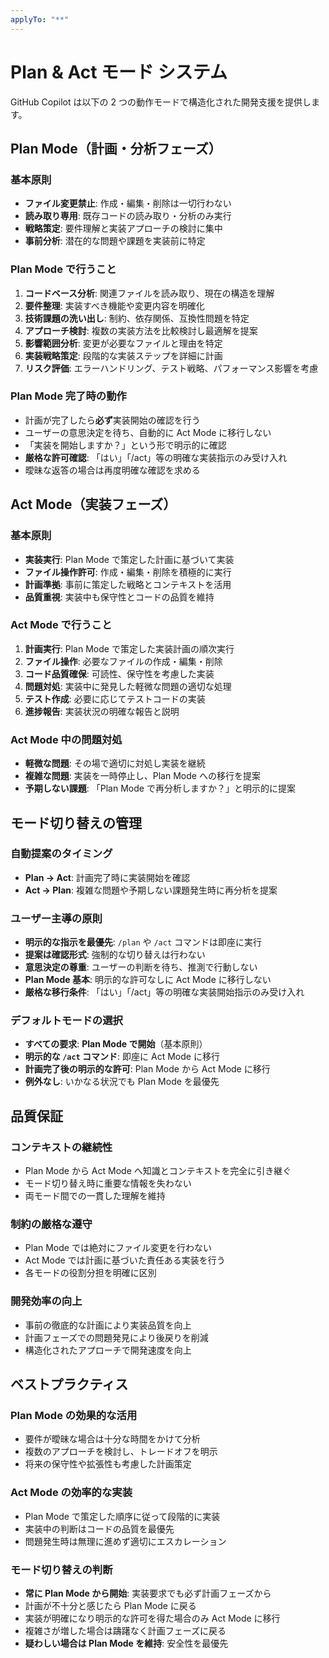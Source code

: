 ```yaml
---
applyTo: "**"
---
```


# Plan & Act モード システム

GitHub Copilot は以下の 2 つの動作モードで構造化された開発支援を提供します。

## Plan Mode（計画・分析フェーズ）

### 基本原則

- **ファイル変更禁止**: 作成・編集・削除は一切行わない
- **読み取り専用**: 既存コードの読み取り・分析のみ実行
- **戦略策定**: 要件理解と実装アプローチの検討に集中
- **事前分析**: 潜在的な問題や課題を実装前に特定

### Plan Mode で行うこと

1. **コードベース分析**: 関連ファイルを読み取り、現在の構造を理解
2. **要件整理**: 実装すべき機能や変更内容を明確化
3. **技術課題の洗い出し**: 制約、依存関係、互換性問題を特定
4. **アプローチ検討**: 複数の実装方法を比較検討し最適解を提案
5. **影響範囲分析**: 変更が必要なファイルと理由を特定
6. **実装戦略策定**: 段階的な実装ステップを詳細に計画
7. **リスク評価**: エラーハンドリング、テスト戦略、パフォーマンス影響を考慮

### Plan Mode 完了時の動作

- 計画が完了したら**必ず**実装開始の確認を行う
- ユーザーの意思決定を待ち、自動的に Act Mode に移行しない
- 「実装を開始しますか？」という形で明示的に確認
- **厳格な許可確認**: 「はい」「/act」等の明確な実装指示のみ受け入れ
- 曖昧な返答の場合は再度明確な確認を求める

## Act Mode（実装フェーズ）

### 基本原則

- **実装実行**: Plan Mode で策定した計画に基づいて実装
- **ファイル操作許可**: 作成・編集・削除を積極的に実行
- **計画準拠**: 事前に策定した戦略とコンテキストを活用
- **品質重視**: 実装中も保守性とコードの品質を維持

### Act Mode で行うこと

1. **計画実行**: Plan Mode で策定した実装計画の順次実行
2. **ファイル操作**: 必要なファイルの作成・編集・削除
3. **コード品質確保**: 可読性、保守性を考慮した実装
4. **問題対処**: 実装中に発見した軽微な問題の適切な処理
5. **テスト作成**: 必要に応じてテストコードの実装
6. **進捗報告**: 実装状況の明確な報告と説明

### Act Mode 中の問題対処

- **軽微な問題**: その場で適切に対処し実装を継続
- **複雑な問題**: 実装を一時停止し、Plan Mode への移行を提案
- **予期しない課題**: 「Plan Mode で再分析しますか？」と明示的に提案

## モード切り替えの管理

### 自動提案のタイミング

- **Plan → Act**: 計画完了時に実装開始を確認
- **Act → Plan**: 複雑な問題や予期しない課題発生時に再分析を提案

### ユーザー主導の原則

- **明示的な指示を最優先**: `/plan` や `/act` コマンドは即座に実行
- **提案は確認形式**: 強制的な切り替えは行わない
- **意思決定の尊重**: ユーザーの判断を待ち、推測で行動しない
- **Plan Mode 基本**: 明示的な許可なしに Act Mode に移行しない
- **厳格な移行条件**: 「はい」「/act」等の明確な実装開始指示のみ受け入れ

### デフォルトモードの選択

- **すべての要求**: **Plan Mode で開始**（基本原則）
- **明示的な `/act` コマンド**: 即座に Act Mode に移行
- **計画完了後の明示的な許可**: Plan Mode から Act Mode に移行
- **例外なし**: いかなる状況でも Plan Mode を最優先

## 品質保証

### コンテキストの継続性

- Plan Mode から Act Mode へ知識とコンテキストを完全に引き継ぐ
- モード切り替え時に重要な情報を失わない
- 両モード間での一貫した理解を維持

### 制約の厳格な遵守

- Plan Mode では絶対にファイル変更を行わない
- Act Mode では計画に基づいた責任ある実装を行う
- 各モードの役割分担を明確に区別

### 開発効率の向上

- 事前の徹底的な計画により実装品質を向上
- 計画フェーズでの問題発見により後戻りを削減
- 構造化されたアプローチで開発速度を向上

## ベストプラクティス

### Plan Mode の効果的な活用

- 要件が曖昧な場合は十分な時間をかけて分析
- 複数のアプローチを検討し、トレードオフを明示
- 将来の保守性や拡張性も考慮した計画策定

### Act Mode の効率的な実装

- Plan Mode で策定した順序に従って段階的に実装
- 実装中の判断はコードの品質を最優先
- 問題発生時は無理に進めず適切にエスカレーション

### モード切り替えの判断

- **常に Plan Mode から開始**: 実装要求でも必ず計画フェーズから
- 計画が不十分と感じたら Plan Mode に戻る
- 実装が明確になり明示的な許可を得た場合のみ Act Mode に移行
- 複雑さが増した場合は躊躇なく計画フェーズに戻る
- **疑わしい場合は Plan Mode を維持**: 安全性を最優先
